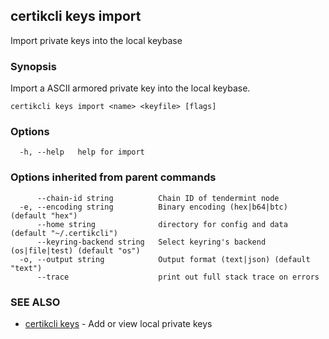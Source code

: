 ## certikcli keys import

Import private keys into the local keybase

### Synopsis

Import a ASCII armored private key into the local keybase.

```
certikcli keys import <name> <keyfile> [flags]
```

### Options

```
  -h, --help   help for import
```

### Options inherited from parent commands

```
      --chain-id string          Chain ID of tendermint node
  -e, --encoding string          Binary encoding (hex|b64|btc) (default "hex")
      --home string              directory for config and data (default "~/.certikcli")
      --keyring-backend string   Select keyring's backend (os|file|test) (default "os")
  -o, --output string            Output format (text|json) (default "text")
      --trace                    print out full stack trace on errors
```

### SEE ALSO

* [certikcli keys](certikcli_keys.md)	 - Add or view local private keys


